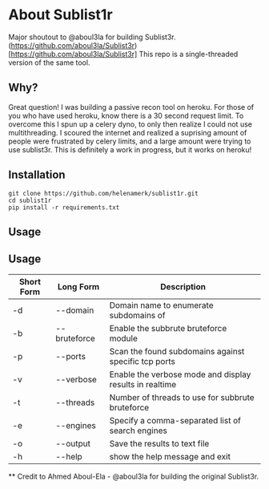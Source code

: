 # About Sublist1r

Major shoutout to @aboul3la for building Sublist3r. (https://github.com/aboul3la/Sublist3r)[https://github.com/aboul3la/Sublist3r]
This repo is a single-threaded version of the same tool.

## Why?

Great question! I was building a passive recon tool on heroku. For those of you who have used heroku, know there is a 30 second request limit. To overcome this I spun up a celery dyno, to only then realize I could not use multithreading. I scoured the internet and realized a suprising amount of people were frustrated by celery limits, and a large amount were trying to use sublist3r. This is definitely a work in progress, but it works on heroku!

## Installation
```
git clone https://github.com/helenamerk/sublist1r.git
cd sublist1r
pip install -r requirements.txt
```

## Usage

## Usage

Short Form    | Long Form     | Description
------------- | ------------- |-------------
-d            | --domain      | Domain name to enumerate subdomains of
-b            | --bruteforce  | Enable the subbrute bruteforce module
-p            | --ports       | Scan the found subdomains against specific tcp ports
-v            | --verbose     | Enable the verbose mode and display results in realtime
-t            | --threads     | Number of threads to use for subbrute bruteforce
-e            | --engines     | Specify a comma-separated list of search engines
-o            | --output      | Save the results to text file
-h            | --help        | show the help message and exit

** Credit to Ahmed Aboul-Ela - @aboul3la for building the original Sublist3r.
